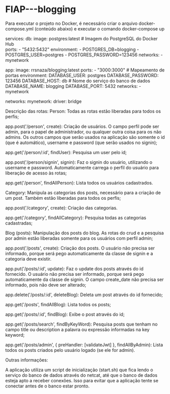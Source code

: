 ﻿# FIAP---blogging
Para executar o projeto no Docker, é necessário criar o arquivo docker-compose.yml (conteúdo abaixo) e executar o comando docker-compose up

services:
  db:
    image: postgres:latest          # Imagem do PostgreSQL do Docker Hub    
    ports:
      - "5432:5432"
    environment:
      - POSTGRES_DB=blogging
      - POSTGRES_USER=postgres
      - POSTGRES_PASSWORD=123456
    networks:
      - mynetwork

  app:
    image: rrsnaza/blogging:latest
    ports:
      - "3000:3000"                 # Mapeamento de portas
    environment:
      DATABASE_USER: postgres
      DATABASE_PASSWORD: 123456
      DATABASE_HOST: db  # Nome do serviço do banco de dados
      DATABASE_NAME: blogging
      DATABASE_PORT: 5432
    networks:
      - mynetwork
  
networks:
  mynetwork:
    driver: bridge

Descrição das rotas:
Person: Todas as rotas estão liberadas para todos os perfis;

app.post('/person', create): Criação de usuários. O campo perfil pode ser admin, para o papel de administrador, ou qualquer outra coisa para os não admins. Os outros campos que serão usados na aplicação são somente o id (que é automático), username e password (que serão usados no signin);

app.get('/person/:id', findUser): Pesquisa um user pelo id;

app.post('/person/signin', signin): Faz o signin do usuário, utilizando o username e password. Automaticamente carrega o perfil do usuário para liberação de acesso às rotas;

app.get('/person', findAllPerson): Lista todos os usuários cadastrados.


Category: Manipula as categorias dos posts, necessário para a criação de um post. Também estão liberadas para todos os perfis;

app.post('/category', create): Criação das categorias.

app.get('/category', findAllCategory): Pesquisa todas as categorias cadastradas;


Blog (posts): Manipulação dos posts do blog. As rotas do crud e a pesquisa por admin estão liberadas somente para os usuários com perfil admin;

app.post('/posts', create): Criação dos posts. O usuário não precisa ser informado, porque será pego automaticamente da classe de signin e a categoria deve existir.

app.put('/posts/:id', update): Faz o update dos posts através do id fornecido. O usuário não precisa ser informado, porque será pego automaticamente da classe de signin. O campo create_date não precisa ser informado, pois não deve ser alterado;

app.delete('/posts/:id', deleteBlog): Deleta um post através do id fornecido;

app.get('/posts', findAllBlog): Lista todos os posts;

app.get('/posts/:id', findBlog): Exibe o post através do id;

app.get('/posts/search', findByKeyWord): Pesquisa posts que tenham no campo title ou description a palavra ou expressão informadas na key keyword;

app.get('/posts/admin', { preHandler: [validateJwt] }, findAllByAdmin): Lista todos os posts criados pelo usuário logado (se ele for admin).

Outras informações:

A aplicação utiliza um script de inicialização (start.sh) que fica lendo o serviço do banco de dados através do netcat, até que o banco de dados esteja apto a receber conexões. Isso para evitar que a aplicação tente se conectar antes de o banco estar pronto.
